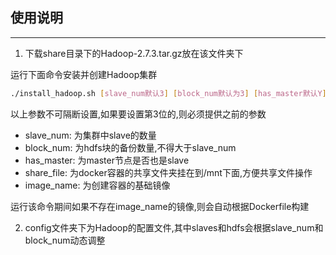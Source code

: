 ## 使用说明
---
1. 下载share目录下的Hadoop-2.7.3.tar.gz放在该文件夹下

运行下面命令安装并创建Hadoop集群
```sh
./install_hadoop.sh [slave_num默认3] [block_num默认为3] [has_master默认Y] [share_file默认共享文件夹] [image_name默认ruteng/ubuntu_1604:hadoop]
```
以上参数不可隔断设置,如果要设置第3位的,则必须提供之前的参数
- slave_num: 为集群中slave的数量
- block_num: 为hdfs块的备份数量,不得大于slave_num
- has_master: 为master节点是否也是slave
- share_file: 为docker容器的共享文件夹挂在到/mnt下面,方便共享文件操作
- image_name: 为创建容器的基础镜像

运行该命令期间如果不存在image_name的镜像,则会自动根据Dockerfile构建

2. config文件夹下为Hadoop的配置文件,其中slaves和hdfs会根据slave_num和block_num动态调整
